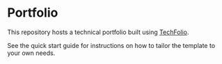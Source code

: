 # Portfolio

This repository hosts a technical portfolio built using [TechFolio](http://techfolios.github.io). 

See the quick start guide for instructions on how to tailor the template to your own needs.



